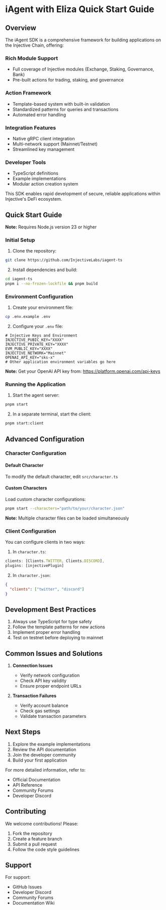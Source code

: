 # iAgent with Eliza Quick Start Guide

## Overview

The iAgent SDK is a comprehensive framework for building applications on the Injective Chain, offering:

### Rich Module Support
- Full coverage of Injective modules (Exchange, Staking, Governance, Bank)
- Pre-built actions for trading, staking, and governance

### Action Framework
- Template-based system with built-in validation
- Standardized patterns for queries and transactions
- Automated error handling

### Integration Features
- Native gRPC client integration
- Multi-network support (Mainnet/Testnet)
- Streamlined key management

### Developer Tools
- TypeScript definitions
- Example implementations
- Modular action creation system

This SDK enables rapid development of secure, reliable applications within Injective's DeFi ecosystem.

## Quick Start Guide

**Note:** Requires Node.js version 23 or higher

### Initial Setup

1. Clone the repository:
```bash
git clone https://github.com/InjectiveLabs/iagent-ts
```

2. Install dependencies and build:
```bash
cd iagent-ts
pnpm i --no-frozen-lockfile && pnpm build
```

### Environment Configuration

1. Create your environment file:
```bash
cp .env.example .env
```

2. Configure your `.env` file:
```plaintext
# Injective Keys and Environment
INJECTIVE_PUBIC_KEY="XXXX"
INJECTIVE_PRIVATE_KEY="XXXX"
EVM_PUBLIC_KEY="XXXX"
INJECTIVE_NETWORK="Mainnet"
OPENAI_API_KEY="sks-x"
# Other application environment variables go here
```

**Note:** Get your OpenAI API key from: https://platform.openai.com/api-keys

### Running the Application

1. Start the agent server:
```bash
pnpm start
```

2. In a separate terminal, start the client:
```bash
pnpm start:client
```

## Advanced Configuration

### Character Configuration

#### Default Character
To modify the default character, edit `src/character.ts`

#### Custom Characters
Load custom character configurations:
```bash
pnpm start --characters="path/to/your/character.json"
```
**Note:** Multiple character files can be loaded simultaneously

### Client Configuration

You can configure clients in two ways:

1. In `character.ts`:
```typescript
clients: [Clients.TWITTER, Clients.DISCORD],
plugins: [injectivePlugin]
```

2. In `character.json`:
```json
{
  "clients": ["twitter", "discord"]
}
```

## Development Best Practices

1. Always use TypeScript for type safety
2. Follow the template patterns for new actions
3. Implement proper error handling
4. Test on testnet before deploying to mainnet

## Common Issues and Solutions

1. **Connection Issues**
   - Verify network configuration
   - Check API key validity
   - Ensure proper endpoint URLs

2. **Transaction Failures**
   - Verify account balance
   - Check gas settings
   - Validate transaction parameters

## Next Steps

1. Explore the example implementations
2. Review the API documentation
3. Join the developer community
4. Build your first application

For more detailed information, refer to:
- Official Documentation
- API Reference
- Community Forums
- Developer Discord

## Contributing

We welcome contributions! Please:
1. Fork the repository
2. Create a feature branch
3. Submit a pull request
4. Follow the code style guidelines

## Support

For support:
- GitHub Issues
- Developer Discord
- Community Forums
- Documentation Wiki